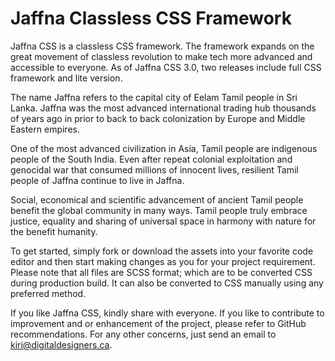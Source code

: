 # Jaffna Classless CSS Framework

Jaffna CSS is a classless CSS framework. The framework expands on the great movement of classless revolution to make tech more advanced and accessible to everyone. As of Jaffna CSS 3.0, two releases include full CSS framework and lite version.

The name Jaffna refers to the capital city of Eelam Tamil people in Sri Lanka. Jaffna was the most advanced international trading hub thousands of years ago in prior to back to back colonization by Europe and Middle Eastern empires.

One of the most advanced civilization in Asia, Tamil people are indigenous people of the South India. Even after repeat colonial exploitation and genocidal war that consumed millions of innocent lives, resilient Tamil people of Jaffna continue to live in Jaffna.

Social, economical and scientific advancement of ancient Tamil people benefit the global community in many ways. Tamil people truly embrace justice, equality and sharing of universal space in harmony with nature for the benefit humanity.

To get started, simply fork or download the assets into your favorite code editor and then start making changes as you for your project requirement. Please note that all files are SCSS format; which are to be converted CSS during production build. It can also be converted to CSS manually using any preferred method.

If you like Jaffna CSS, kindly share with everyone. If you like to contribute to improvement and or enhancement of the project, please refer to GitHub recommendations. For any other concerns, just send an email to kiri@digitaldesigners.ca.
